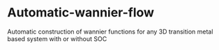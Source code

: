 # Automatic-wannier-flow
Automatic construction of wannier functions for any 3D transition metal based system with or without SOC

